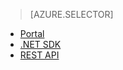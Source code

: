 > [AZURE.SELECTOR] 
- [Portal](media-services-portal-configure-content-key-auth-policy)
- [.NET SDK](media-services-dotnet-configure-content-key-auth-policy)
- [REST API](media-services-rest-configure-content-key-auth-policy)  
